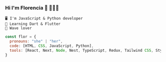 ### Hi I'm Florencia 👋 👩🏻‍💻
    🖥️ I'm JavaScript & Python developer
    📱 Learning Dart & Flutter
    🌊 Wave lover
    
```js
const flor = {
  pronouns: "she" | "her",
  code: [HTML, CSS, JavaScript, Python],
  tools: [React, Next, Node, Nest, TypeScript, Redux, Tailwind CSS, Styled-Components, Material UI],
}
```
